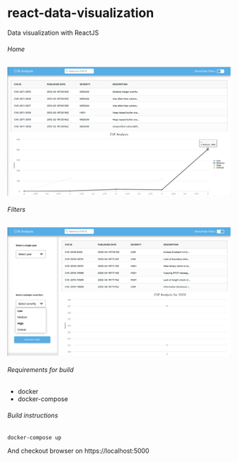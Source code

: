 # react-data-visualization
Data visualization with ReactJS

###### Home

![alt text](images/home.png)

###### Filters

![alt text](images/filters.png)

###### Requirements for build

  - docker
  - docker-compose

###### Build instructions

```bash
docker-compose up
```

And checkout browser on https://localhost:5000